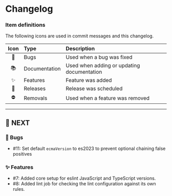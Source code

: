 # Changelog

### Item definitions

The following icons are used in commit messages and this changelog.

|  Icon  | Type          | Description
|:------:|:--------------|:----------------------------
|   🐛   | Bugs          | Used when a bug was fixed
|   📚   | Documentation | Used when adding or updating documentation
|   ✨   | Features      | Feature was added
|   🚀   | Releases      | Release was scheduled
|   ⛔   | Removals      | Used when a feature was removed

---

## 🚀 NEXT

### 🐛 Bugs

- #11: Set default `ecmaVersion` to es2023 to prevent optional chaining false positives

### ✨ Features

- #7: Added core setup for eslint JavaScript and TypeScript versions.
- #8: Added lint job for checking the lint configuration against its own rules.
